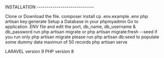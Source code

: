 INSTALLATION -----------------------------

Clone or Download the file.
composer install
cp .env.example .env
php artisan key:generate
Setup a Database in your phpmyadmin
Go to application .ENV file and edit the port, db_name, db_username & db_password
run php artisan migrate or php artisan migrate:fresh --seed
if you run only php artisan migrate please run php artisan db:seed to populate some dummy data maximun of 50 records
php artisan serve


LARAVEL version 9 
PHP version 8
